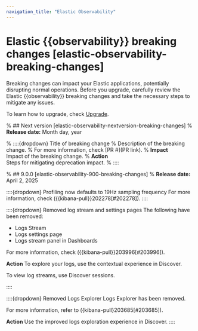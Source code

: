 ```yaml
---
navigation_title: "Elastic Observability"
---
```


# Elastic {{observability}} breaking changes [elastic-observability-breaking-changes]
Breaking changes can impact your Elastic applications, potentially disrupting normal operations. Before you upgrade, carefully review the Elastic {{observability}} breaking changes and take the necessary steps to mitigate any issues. 

To learn how to upgrade, check [Upgrade](/deploy-manage/upgrade.md).

% ## Next version [elastic-observability-nextversion-breaking-changes]
% **Release date:** Month day, year

% ::::{dropdown} Title of breaking change 
% Description of the breaking change.
% For more information, check [PR #](PR link).
% **Impact**<br> Impact of the breaking change.
% **Action**<br> Steps for mitigating deprecation impact.
% ::::

% ## 9.0.0 [elastic-observability-900-breaking-changes]
% **Release date:** April 2, 2025

::::{dropdown} Profiling now defaults to 19Hz sampling frequency
For more information, check ({{kibana-pull}}202278[#202278]).
::::

::::{dropdown} Removed log stream and settings pages
The following have been removed:
* Logs Stream
* Logs settings page
* Logs stream panel in Dashboards

For more information, check ({{kibana-pull}}203996[#203996]).

**Action**
To explore your logs, use the contextual experience in Discover.

To view log streams, use Discover sessions.


::::

::::{dropdown} Removed Logs Explorer
Logs Explorer has been removed. 


For more information, refer to ({kibana-pull}203685[#203685]).

**Action**
Use the improved logs exploration experience in Discover.
::::